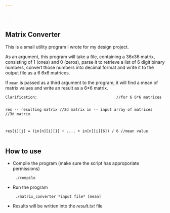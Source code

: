 ```yaml
---


---
```


<h2 id="matrix-converter">Matrix Converter</h2>
<p>This is a small utility program I wrote for my design project.</p>
<p>As an argument, this program will take a file, containing a 36x36 matrix, consisting of 1 (ones) and 0 (zeros), parse it to retrieve a list of 6 digit binary numbers, convert those numbers into decimal format and write it to the output file as a 6 6x6 matrices.</p>
<p>If <code>mean</code> is passed as a third argument to the program, it will find a mean of matrix values and write an result as a 6*6 matrix.</p>
<pre><code>Clarification:            						//for 6 6*6 matrices

res -- resulting matrix								//2d matrix
in --  input array of matrices							//3d matrix

res[i][j] = (in[n][i][1] + .... + in[n][i][6]) / 6				//mean value
</code></pre>
<h2 id="how-to-use">How to use</h2>
<ul>
<li>
<p>Compile the program (make sure the script has approporiate permissions)</p>
<pre><code> ./compile
</code></pre>
</li>
<li>
<p>Run the program</p>
<pre><code> ./matrix_converter *input file* [mean]
</code></pre>
</li>
<li>
<p>Results will be written into the <em>result.txt</em> file</p>
</li>
</ul>

